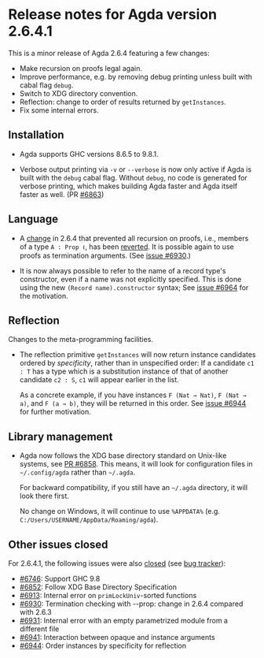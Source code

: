 Release notes for Agda version 2.6.4.1
======================================

This is a minor release of Agda 2.6.4 featuring a few changes:

- Make recursion on proofs legal again.
- Improve performance, e.g. by removing debug printing unless built with cabal flag `debug`.
- Switch to XDG directory convention.
- Reflection: change to order of results returned by `getInstances`.
- Fix some internal errors.

Installation
------------

* Agda supports GHC versions 8.6.5 to 9.8.1.

* Verbose output printing via `-v` or `--verbose` is now only active if Agda is built with the `debug` cabal flag.
  Without `debug`, no code is generated for verbose printing, which makes building Agda faster and Agda itself
  faster as well. (PR [#6863](https://github.com/agda/agda/pull/6863))

Language
--------

* A [change](https://github.com/agda/agda/pull/6639) in 2.6.4 that prevented all recursion on proofs,
  i.e., members of a type `A : Prop ℓ`, has been [reverted](https://github.com/agda/agda/pull/6936).
  It is possible again to use proofs as termination arguments.
  (See [issue #6930](https://github.com/agda/agda/issues/6930).)

* It is now always possible to refer to the name of a record type's
  constructor, even if a name was not explicitly specified. This is done
  using the new `(Record name).constructor` syntax; See [issue
  #6964](https://github.com/agda/agda/issues/6964) for the motivation.


Reflection
----------

Changes to the meta-programming facilities.

* The reflection primitive `getInstances` will now return instance
  candidates ordered by _specificity_, rather than in unspecified order:
  If a candidate `c1 : T` has a type which is a substitution instance of
  that of another candidate `c2 : S`, `c1` will appear earlier in the
  list.

  As a concrete example, if you have instances `F (Nat → Nat)`, `F (Nat
  → a)`, and `F (a → b)`, they will be returned in this order. See
  [issue #6944](https://github.com/agda/agda/issues/6944) for further
  motivation.

Library management
------------------

* Agda now follows the XDG base directory standard on Unix-like systems,
  see [PR #6858](https://github.com/agda/agda/pull/6858).
  This means, it will look for configuration files in `~/.config/agda` rather than `~/.agda`.

  For backward compatibility, if you still have an `~/.agda` directory, it will look there first.

  No change on Windows, it will continue to use `%APPDATA%` (e.g. `C:/Users/USERNAME/AppData/Roaming/agda`).


Other issues closed
-------------------

For 2.6.4.1, the following issues were also
[closed](https://github.com/agda/agda/issues?q=is%3Aissue+milestone%3A2.6.4.1+is%3Aclosed)
(see [bug tracker](https://github.com/agda/agda/issues)):

- [#6746](https://github.com/agda/agda/issues/6746): Support GHC 9.8
- [#6852](https://github.com/agda/agda/issues/6852): Follow XDG Base Directory Specification
- [#6913](https://github.com/agda/agda/issues/6913): Internal error on `primLockUniv`-sorted functions
- [#6930](https://github.com/agda/agda/issues/6930): Termination checking with --prop: change in 2.6.4 compared with 2.6.3
- [#6931](https://github.com/agda/agda/issues/6931): Internal error with an empty parametrized module from a different file
- [#6941](https://github.com/agda/agda/issues/6941): Interaction between opaque and instance arguments
- [#6944](https://github.com/agda/agda/issues/6944): Order instances by specificity for reflection
